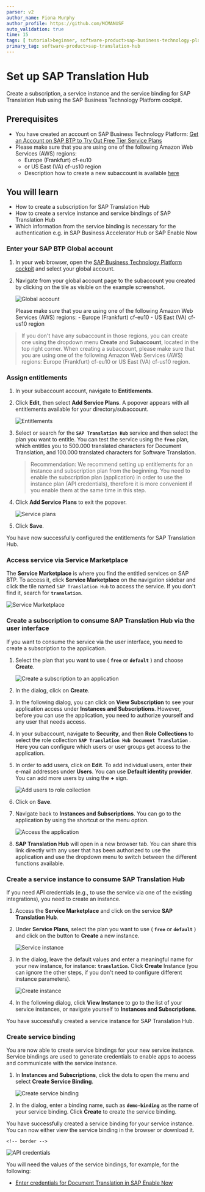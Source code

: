 ```yaml
---
parser: v2
author_name: Fiona Murphy
author_profile: https://github.com/MCMANUSF
auto_validation: true
time: 15
tags: [ tutorial>beginner, software-product>sap-business-technology-platform, topic>machine-learning]
primary_tag: software-product>sap-translation-hub
---
```


# Set up SAP Translation Hub
<!-- description --> Create a subscription, a service instance and the service binding for SAP Translation Hub using the SAP Business Technology Platform cockpit.

## Prerequisites
 - You have created an account on SAP Business Technology Platform: [Get an Account on SAP BTP to Try Out Free Tier Service Plans](btp-free-tier-account)
 - Please make sure that you are using one of the following Amazon Web Services (AWS) regions:
     - Europe (Frankfurt) cf-eu10
     - or US East (VA) cf-us10 region
     - Description how to create a new subaccount is available [here](https://help.sap.com/docs/SAP_TRANSLATION_HUB/9f73362817cd48339dd8a6acba160f7f/892c6d71f35f414e9aed44bece574e57.html)


## You will learn
- How to create a subscription for SAP Translation Hub
- How to create a service instance and service bindings of SAP Translation Hub
- Which information from the service binding is necessary for the authentication e.g. in SAP Business Accelerator Hub or SAP Enable Now


### Enter your SAP BTP Global account
1. In your web browser, open the [SAP Business Technology Platform cockpit](https://emea.cockpit.btp.cloud.sap/cockpit) and select your global account.

2. Navigate from your global account page to the subaccount you created by clicking on the tile as visible on the example screenshot.

    <!-- border -->
   ![Global account](01-account.png)

   Please make sure that you are using one of the following Amazon Web Services (AWS) regions:
       - Europe (Frankfurt) cf-eu10
       - US East (VA) cf-us10 region

>If you don't have any subaccount in those regions, you can create one using the dropdown menu **Create** and **Subaccount**, located in the top right corner. When creating a subaccount, please make sure that you are using one of the following Amazon Web Services (AWS) regions: Europe (Frankfurt) cf-eu10 or US East (VA) cf-us10 region.


### Assign entitlements
1. In your subaccount account, navigate to **Entitlements**.

2. Click **Edit**, then select **Add Service Plans**. A popover appears with all entitlements available for your directory/subaccount.  

    <!-- border -->
   ![Entitlements](02-entitlements.png)  

3. Select or search for the **`SAP Translation Hub`** service and then select the plan you want to entitle. You can test the service using the **`free`** plan, which entitles you to 500.000 translated characters for Document Translation, and 100.000 translated characters for Software Translation.  

    >Recommendation: We recommend setting up entitlements for an instance and subscription plan from the beginning. You need to enable the subscription plan (application) in order to use the instance plan (API credentials), therefore it is more convenient if you enable them at the same time in this step.

4. Click **Add Service Plans** to exit the popover.  

    <!-- border -->
   ![Service plans](03-add-plan.png)

5. Click **Save**.

You have now successfully configured the entitlements for SAP Translation Hub.


### Access service via Service Marketplace
The **Service Marketplace** is where you find the entitled services on SAP BTP. To access it, click **Service Marketplace** on the navigation sidebar and click the tile named `SAP Translation Hub` to access the service. If you don't find it, search for **`translation`**.

   <!-- border -->
  ![Service Marketplace](04-access-service-marketplace.png)


### Create a subscription to consume SAP Translation Hub via the user interface
If you want to consume the service via the user interface, you need to create a subscription to the application.

1. Select the plan that you want to use ( **`free`** or **`default`** ) and choose **Create**.

    <!-- border -->
   ![Create a subscription to an application](05-create-subscription.png)

2. In the dialog, click on **Create**. 

3. In the following dialog, you can click on **View Subscription** to see your application access under **Instances and Subscriptions**. However, before you can use the application, you need to authorize yourself and any user that needs access. 

4. In your subaccount, navigate to **Security**, and then **Role Collections** to select the role collection **`SAP Translation Hub Document Translation`** . Here you can configure which users or user groups get access to the application.

5. In order to add users, click on **Edit**. To add individual users, enter their e-mail addresses under **Users**. You can use **Default identity provider**. You can add more users by using the **+** sign. 

    <!-- border -->
   ![Add users to role collection](05-add-roles.png)

6. Click on **Save**. 

7. Navigate back to **Instances and Subscriptions**. You can go to the application by using the shortcut or the menu option. 

    <!--border-->
   ![Access the application](05-open-application.png)

8. **SAP Translation Hub** will open in a new browser tab. You can share this link directly with any user that has been authorized to use the application and use the dropdown menu to switch between the different functions available.


### Create a service instance to consume SAP Translation Hub
If you need API credentials (e.g., to use the service via one of the existing integrations), you need to create an instance.

1. Access the **Service Marketplace** and click on the service **SAP Translation Hub**.

2. Under **Service Plans**, select the plan you want to use ( **`free`** or **`default`** ) and click on the button to **Create** a new instance.

    <!-- border -->
   ![Service instance](06-create-instance.png)

3. In the dialog, leave the default values and enter a meaningful name for your new instance, for instance: **`translation`**. Click **Create** Instance (you can ignore the other steps, if you don't need to configure different instance parameters).

    <!-- border -->
   ![Create instance](06-create-instance-dialog.png)

4. In the following dialog, click **View Instance** to go to the list of your service instances, or navigate yourself to **Instances and Subscriptions**.

You have successfully created a service instance for SAP Translation Hub.


### Create service binding
You are now able to create service bindings for your new service instance. Service bindings are used to generate credentials to enable apps to access and communicate with the service instance.

1. In **Instances and Subscriptions**, click the dots to open the menu and select **Create Service Binding**.

    <!-- border -->
   ![Create service binding](07-create-service-binding.png)

2. In the dialog, enter a binding name, such as **`demo-binding`** as the name of your service binding. Click **Create** to create the service binding.

You have successfully created a service binding for your service instance. You can now either view the service binding in the browser or download it.

    <!-- border -->
   ![API credentials](08-API-credentials.png)

You will need the values of the service bindings, for example, for the following:

- [Enter credentials for Document Translation in SAP Enable Now](https://enablenowexpert.com/?p=714)
